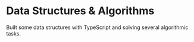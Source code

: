 # Data Structures & Algorithms

Built some data structures with TypeScript and solving several algorithmic tasks.
